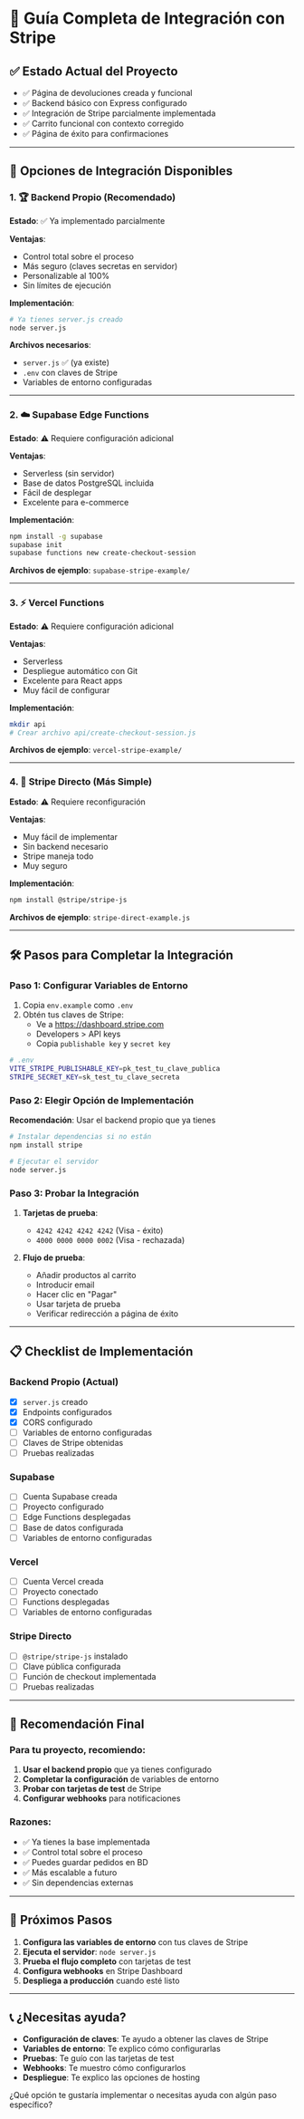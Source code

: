 # 🎯 Guía Completa de Integración con Stripe

## ✅ **Estado Actual del Proyecto**

- ✅ Página de devoluciones creada y funcional
- ✅ Backend básico con Express configurado
- ✅ Integración de Stripe parcialmente implementada
- ✅ Carrito funcional con contexto corregido
- ✅ Página de éxito para confirmaciones

---

## 🚀 **Opciones de Integración Disponibles**

### **1. 🏆 Backend Propio (Recomendado)**
**Estado**: ✅ Ya implementado parcialmente

**Ventajas**:
- Control total sobre el proceso
- Más seguro (claves secretas en servidor)
- Personalizable al 100%
- Sin límites de ejecución

**Implementación**:
```bash
# Ya tienes server.js creado
node server.js
```

**Archivos necesarios**:
- `server.js` ✅ (ya existe)
- `.env` con claves de Stripe
- Variables de entorno configuradas

---

### **2. ☁️ Supabase Edge Functions**
**Estado**: ⚠️ Requiere configuración adicional

**Ventajas**:
- Serverless (sin servidor)
- Base de datos PostgreSQL incluida
- Fácil de desplegar
- Excelente para e-commerce

**Implementación**:
```bash
npm install -g supabase
supabase init
supabase functions new create-checkout-session
```

**Archivos de ejemplo**: `supabase-stripe-example/`

---

### **3. ⚡ Vercel Functions**
**Estado**: ⚠️ Requiere configuración adicional

**Ventajas**:
- Serverless
- Despliegue automático con Git
- Excelente para React apps
- Muy fácil de configurar

**Implementación**:
```bash
mkdir api
# Crear archivo api/create-checkout-session.js
```

**Archivos de ejemplo**: `vercel-stripe-example/`

---

### **4. 🎯 Stripe Directo (Más Simple)**
**Estado**: ⚠️ Requiere reconfiguración

**Ventajas**:
- Muy fácil de implementar
- Sin backend necesario
- Stripe maneja todo
- Muy seguro

**Implementación**:
```bash
npm install @stripe/stripe-js
```

**Archivos de ejemplo**: `stripe-direct-example.js`

---

## 🛠️ **Pasos para Completar la Integración**

### **Paso 1: Configurar Variables de Entorno**

1. Copia `env.example` como `.env`
2. Obtén tus claves de Stripe:
   - Ve a https://dashboard.stripe.com
   - Developers > API keys
   - Copia `publishable key` y `secret key`

```bash
# .env
VITE_STRIPE_PUBLISHABLE_KEY=pk_test_tu_clave_publica
STRIPE_SECRET_KEY=sk_test_tu_clave_secreta
```

### **Paso 2: Elegir Opción de Implementación**

**Recomendación**: Usar el backend propio que ya tienes

```bash
# Instalar dependencias si no están
npm install stripe

# Ejecutar el servidor
node server.js
```

### **Paso 3: Probar la Integración**

1. **Tarjetas de prueba**:
   - `4242 4242 4242 4242` (Visa - éxito)
   - `4000 0000 0000 0002` (Visa - rechazada)

2. **Flujo de prueba**:
   - Añadir productos al carrito
   - Introducir email
   - Hacer clic en "Pagar"
   - Usar tarjeta de prueba
   - Verificar redirección a página de éxito

---

## 📋 **Checklist de Implementación**

### **Backend Propio (Actual)**
- [x] `server.js` creado
- [x] Endpoints configurados
- [x] CORS configurado
- [ ] Variables de entorno configuradas
- [ ] Claves de Stripe obtenidas
- [ ] Pruebas realizadas

### **Supabase**
- [ ] Cuenta Supabase creada
- [ ] Proyecto configurado
- [ ] Edge Functions desplegadas
- [ ] Base de datos configurada
- [ ] Variables de entorno configuradas

### **Vercel**
- [ ] Cuenta Vercel creada
- [ ] Proyecto conectado
- [ ] Functions desplegadas
- [ ] Variables de entorno configuradas

### **Stripe Directo**
- [ ] `@stripe/stripe-js` instalado
- [ ] Clave pública configurada
- [ ] Función de checkout implementada
- [ ] Pruebas realizadas

---

## 🎯 **Recomendación Final**

### **Para tu proyecto, recomiendo:**

1. **Usar el backend propio** que ya tienes configurado
2. **Completar la configuración** de variables de entorno
3. **Probar con tarjetas de test** de Stripe
4. **Configurar webhooks** para notificaciones

### **Razones:**
- ✅ Ya tienes la base implementada
- ✅ Control total sobre el proceso
- ✅ Puedes guardar pedidos en BD
- ✅ Más escalable a futuro
- ✅ Sin dependencias externas

---

## 🚀 **Próximos Pasos**

1. **Configura las variables de entorno** con tus claves de Stripe
2. **Ejecuta el servidor**: `node server.js`
3. **Prueba el flujo completo** con tarjetas de test
4. **Configura webhooks** en Stripe Dashboard
5. **Despliega a producción** cuando esté listo

---

## 📞 **¿Necesitas ayuda?**

- **Configuración de claves**: Te ayudo a obtener las claves de Stripe
- **Variables de entorno**: Te explico cómo configurarlas
- **Pruebas**: Te guío con las tarjetas de test
- **Webhooks**: Te muestro cómo configurarlos
- **Despliegue**: Te explico las opciones de hosting

¿Qué opción te gustaría implementar o necesitas ayuda con algún paso específico? 